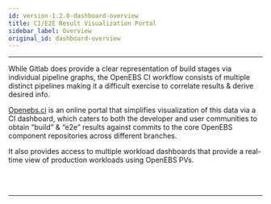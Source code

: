 ```yaml
---
id: version-1.2.0-dashboard-overview
title: CI/E2E Result Visualization Portal
sidebar_label: Overview
original_id: dashboard-overview
---
```

------

While Gitlab does provide a clear representation of build stages via individual pipeline graphs, 
the OpenEBS CI workflow consists of multiple distinct pipelines making it a difficult exercise to 
correlate results & derive desired info. 

[Openebs.ci](https://openebs.ci/) is an online portal that simplifies visualization of this data 
via a CI dashboard, which caters to both the developer and user communities to obtain “build” & 
“e2e” results against commits to the core OpenEBS component repositories across different branches. 

It also provides access to multiple workload dashboards that provide a real-time view of production 
workloads using OpenEBS PVs. 



<br>

<br>

<hr>

<br>

<br>
